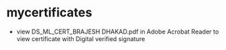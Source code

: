 # mycertificates

* view DS_ML_CERT_BRAJESH DHAKAD.pdf in Adobe Acrobat Reader to view certificate with Digital verified signature

